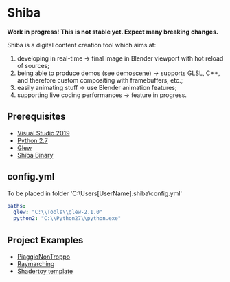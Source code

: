 # Shiba

**Work in progress! This is not stable yet. Expect many breaking changes.**

Shiba is a digital content creation tool which aims at:

1. developing in real-time -> final image in Blender viewport with hot reload of sources;
2. being able to produce demos (see [demoscene](https://en.wikipedia.org/wiki/Demoscene)) -> supports GLSL, C++, and therefore custom compositing with framebuffers, etc.;
3. easily animating stuff -> use Blender animation features;
4. supporting live coding performances -> feature in progress.

## Prerequisites
- [Visual Studio 2019](https://visualstudio.microsoft.com/downloads/)
- [Python 2.7](https://www.python.org/downloads/release/python-2710/)
- [Glew](http://glew.sourceforge.net/)
- [Shiba Binary](https://www.dropbox.com/sh/fakx97rntvm24bw/AABp3vRu4FaMquj1x2wWi7K8a?dl=0)

## config.yml
To be placed in folder 'C:\Users\[UserName]\.shiba\config.yml'
  ```yml
  paths:
    glew: "C:\\Tools\\glew-2.1.0"
    python2: "C:\\Python27\\python.exe"
  ```

## Project Examples

- [PiaggioNonTroppo](https://github.com/KoltesDigital/shiba-piaggio-non-troppo)
- [Raymarching](https://github.com/KoltesDigital/shiba-raymarching)
- [Shadertoy template](https://github.com/KoltesDigital/shiba-shadertoy-template)
